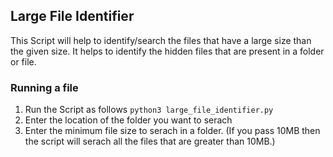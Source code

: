 ## Large File Identifier

This Script will help to identify/search the files that have a large size than the given size. It helps to identify the hidden files that are present in a folder or file.

### Running a file

1. Run the Script as follows `python3 large_file_identifier.py`
2. Enter the location of the folder you want to serach
3. Enter the minimum file size to serach in a folder. (If you pass 10MB then the script will serach all the files that are greater than 10MB.)
